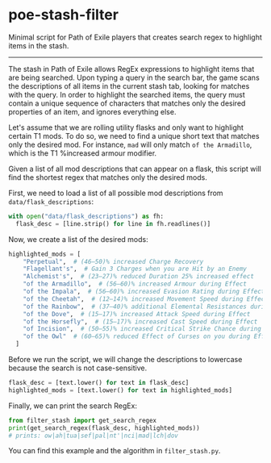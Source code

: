 # poe-stash-filter
Minimal script for Path of Exile players that creates search regex to highlight items in the stash.

---

The stash in Path of Exile allows RegEx expressions to highlight items that are being searched. 
Upon typing a query in the search bar, the game scans the descriptions of all items in the current stash tab, looking for matches with the query. 
In order to highlight the searched items, the query must contain a unique sequence of characters that matches only the desired properties of an item, and ignores everything else.

Let's assume that we are rolling utility flasks and only want to highlight certain T1 mods. 
To do so, we need to find a unique short text that matches only the desired mod.
For instance, `mad` will only match `of the Armadillo`, which is the T1 %increased armour modifier.

Given a list of all mod descriptions that can appear on a flask, this script will find the shortest regex that matches only the desired mods.

First, we need to load a list of all possible mod descriptions from `data/flask_descriptions`:

```python
with open("data/flask_descriptions") as fh:
  flask_desc = [line.strip() for line in fh.readlines()]
```

Now, we create a list of the desired mods:

```python
highlighted_mods = [
    "Perpetual",  # (46–50)% increased Charge Recovery
    "Flagellant's",  # Gain 3 Charges when you are Hit by an Enemy
    "Alchemist's",  # (23–27)% reduced Duration 25% increased effect
    "of the Armadillo",  # (56–60)% increased Armour during Effect
    "of the Impala",  # (56–60)% increased Evasion Rating during Effect
    "of the Cheetah",  # (12–14)% increased Movement Speed during Effect
    "of the Rainbow",  # (37–40)% additional Elemental Resistances during Effect
    "of the Dove",  # (15–17)% increased Attack Speed during Effect
    "of the Horsefly",  # (15–17)% increased Cast Speed during Effect
    "of Incision",  # (50–55)% increased Critical Strike Chance during Effect
    "of the Owl"  # (60–65)% reduced Effect of Curses on you during Effect
  ]
```

Before we run the script, we will change the descriptions to lowercase because the search is not case-sensitive.

```python
flask_desc = [text.lower() for text in flask_desc]
highlighted_mods = [text.lower() for text in highlighted_mods]
```

Finally, we can print the search RegEx:

```python
from filter_stash import get_search_regex
print(get_search_regex(flask_desc, highlighted_mods))
# prints: ow|ah|tua|sef|pal|nt'|nci|mad|lch|dov
```

You can find this example and the algorithm in `filter_stash.py`.
